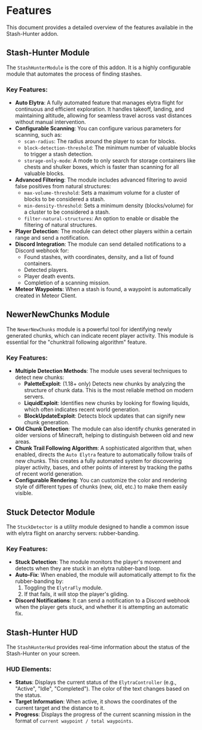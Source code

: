 # Features

This document provides a detailed overview of the features available in the Stash-Hunter addon.

## Stash-Hunter Module

The `StashHunterModule` is the core of this addon. It is a highly configurable module that automates the process of finding stashes.

### Key Features:

-   **Auto Elytra**: A fully automated feature that manages elytra flight for continuous and efficient exploration. It handles takeoff, landing, and maintaining altitude, allowing for seamless travel across vast distances without manual intervention.
-   **Configurable Scanning**: You can configure various parameters for scanning, such as:
    -   `scan-radius`: The radius around the player to scan for blocks.
    -   `block-detection-threshold`: The minimum number of valuable blocks to trigger a stash detection.
    -   `storage-only-mode`: A mode to only search for storage containers like chests and shulker boxes, which is faster than scanning for all valuable blocks.
-   **Advanced Filtering**: The module includes advanced filtering to avoid false positives from natural structures:
    -   `max-volume-threshold`: Sets a maximum volume for a cluster of blocks to be considered a stash.
    -   `min-density-threshold`: Sets a minimum density (blocks/volume) for a cluster to be considered a stash.
    -   `filter-natural-structures`: An option to enable or disable the filtering of natural structures.
-   **Player Detection**: The module can detect other players within a certain range and send a notification.
-   **Discord Integration**: The module can send detailed notifications to a Discord webhook for:
    -   Found stashes, with coordinates, density, and a list of found containers.
    -   Detected players.
    -   Player death events.
    -   Completion of a scanning mission.
-   **Meteor Waypoints**: When a stash is found, a waypoint is automatically created in Meteor Client.

## NewerNewChunks Module

The `NewerNewChunks` module is a powerful tool for identifying newly generated chunks, which can indicate recent player activity. This module is essential for the "chunktrail following algorithm" feature.

### Key Features:

-   **Multiple Detection Methods**: The module uses several techniques to detect new chunks:
    -   **PaletteExploit**: (1.18+ only) Detects new chunks by analyzing the structure of chunk data. This is the most reliable method on modern servers.
    -   **LiquidExploit**: Identifies new chunks by looking for flowing liquids, which often indicates recent world generation.
    -   **BlockUpdateExploit**: Detects block updates that can signify new chunk generation.
-   **Old Chunk Detection**: The module can also identify chunks generated in older versions of Minecraft, helping to distinguish between old and new areas.
-   **Chunk Trail Following Algorithm**: A sophisticated algorithm that, when enabled, directs the `Auto Elytra` feature to automatically follow trails of new chunks. This creates a fully automated system for discovering player activity, bases, and other points of interest by tracking the paths of recent world generation.
-   **Configurable Rendering**: You can customize the color and rendering style of different types of chunks (new, old, etc.) to make them easily visible.

## Stuck Detector Module

The `StuckDetector` is a utility module designed to handle a common issue with elytra flight on anarchy servers: rubber-banding.

### Key Features:

-   **Stuck Detection**: The module monitors the player's movement and detects when they are stuck in an elytra rubber-band loop.
-   **Auto-Fix**: When enabled, the module will automatically attempt to fix the rubber-banding by:
    1.  Toggling the `ElytraFly` module.
    2.  If that fails, it will stop the player's gliding.
-   **Discord Notifications**: It can send a notification to a Discord webhook when the player gets stuck, and whether it is attempting an automatic fix.

## Stash-Hunter HUD

The `StashHunterHud` provides real-time information about the status of the Stash-Hunter on your screen.

### HUD Elements:

-   **Status**: Displays the current status of the `ElytraController` (e.g., "Active", "Idle", "Completed"). The color of the text changes based on the status.
-   **Target Information**: When active, it shows the coordinates of the current target and the distance to it.
-   **Progress**: Displays the progress of the current scanning mission in the format of `current waypoint / total waypoints`.
